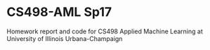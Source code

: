 # CS498-AML Sp17

Homework report and code for CS498 Applied Machine Learning at University of Illinois Urbana-Champaign
